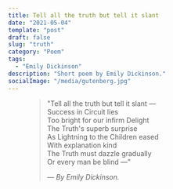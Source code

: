 ```yaml
---
title: Tell all the truth but tell it slant
date: "2021-05-04"
template: "post"
draft: false
slug: "truth"
category: "Poem"
tags:
  - "Emily Dickinson"
description: "Short poem by Emily Dickinson."
socialImage: "/media/gutenberg.jpg"
---
```


<figure>
        <blockquote>
                <p>
                "Tell all the truth but tell it slant —<br>
                Success in Circuit lies<br>
                Too bright for our infirm Delight<br>
                The Truth's superb surprise<br>
                As Lightning to the Children eased<br>
                With explanation kind<br>
                The Truth must dazzle gradually<br>
                Or every man be blind —"
                </p>
                <footer>
                        <cite>— By Emily Dickinson.</cite>
                </footer>
        </blockquote>
</figure>
